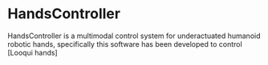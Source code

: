 # HandsController
 HandsController is a multimodal control system for underactuated humanoid robotic hands, specifically this software has been developed to control [Looqui hands]
